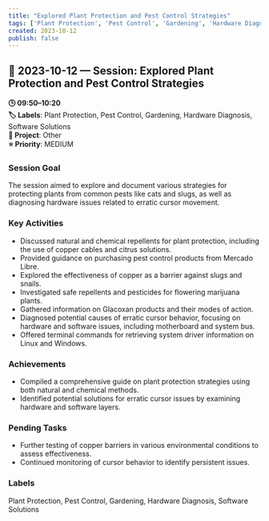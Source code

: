 ```yaml
---
title: "Explored Plant Protection and Pest Control Strategies"
tags: ['Plant Protection', 'Pest Control', 'Gardening', 'Hardware Diagnosis', 'Software Solutions']
created: 2023-10-12
publish: false
---
```


## 📅 2023-10-12 — Session: Explored Plant Protection and Pest Control Strategies

**🕒 09:50–10:20**  
**🏷️ Labels**: Plant Protection, Pest Control, Gardening, Hardware Diagnosis, Software Solutions  
**📂 Project**: Other  
**⭐ Priority**: MEDIUM  


### Session Goal
The session aimed to explore and document various strategies for protecting plants from common pests like cats and slugs, as well as diagnosing hardware issues related to erratic cursor movement.

### Key Activities
- Discussed natural and chemical repellents for plant protection, including the use of copper cables and citrus solutions.
- Provided guidance on purchasing pest control products from Mercado Libre.
- Explored the effectiveness of copper as a barrier against slugs and snails.
- Investigated safe repellents and pesticides for flowering marijuana plants.
- Gathered information on Glacoxan products and their modes of action.
- Diagnosed potential causes of erratic cursor behavior, focusing on hardware and software issues, including motherboard and system bus.
- Offered terminal commands for retrieving system driver information on Linux and Windows.

### Achievements
- Compiled a comprehensive guide on plant protection strategies using both natural and chemical methods.
- Identified potential solutions for erratic cursor issues by examining hardware and software layers.

### Pending Tasks
- Further testing of copper barriers in various environmental conditions to assess effectiveness.
- Continued monitoring of cursor behavior to identify persistent issues.

### Labels
Plant Protection, Pest Control, Gardening, Hardware Diagnosis, Software Solutions
